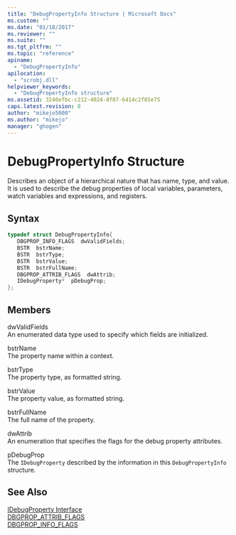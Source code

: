 ```yaml
---
title: "DebugPropertyInfo Structure | Microsoft Docs"
ms.custom: ""
ms.date: "01/18/2017"
ms.reviewer: ""
ms.suite: ""
ms.tgt_pltfrm: ""
ms.topic: "reference"
apiname: 
  - "DebugPropertyInfo"
apilocation: 
  - "scrobj.dll"
helpviewer_keywords: 
  - "DebugPropertyInfo structure"
ms.assetid: 3246efbc-c212-4024-8f07-6414c2f85e75
caps.latest.revision: 8
author: "mikejo5000"
ms.author: "mikejo"
manager: "ghogen"
---
```

# DebugPropertyInfo Structure
Describes an object of a hierarchical nature that has name, type, and value. It is used to describe the debug properties of local variables, parameters, watch variables and expressions, and registers.  
  
## Syntax  
  
```cpp
typedef struct DebugPropertyInfo{  
   DBGPROP_INFO_FLAGS  dwValidFields;  
   BSTR  bstrName;  
   BSTR  bstrType;  
   BSTR  bstrValue;  
   BSTR  bstrFullName;  
   DBGPROP_ATTRIB_FLAGS  dwAttrib;  
   IDebugProperty*  pDebugProp;  
};  
```  
  
## Members  
 dwValidFields  
 An enumerated data type used to specify which fields are initialized.  
  
 bstrName  
 The property name within a context.  
  
 bstrType  
 The property type, as formatted string.  
  
 bstrValue  
 The property value, as formatted string.  
  
 bstrFullName  
 The full name of the property.  
  
 dwAttrib  
 An enumeration that specifies the flags for the debug property attributes.  
  
 pDebugProp  
 The `IDebugProperty` described by the information in this `DebugPropertyInfo` structure.  
  
## See Also  
 [IDebugProperty Interface](../../winscript/reference/idebugproperty-interface.md)   
 [DBGPROP_ATTRIB_FLAGS](../../winscript/reference/dbgprop-attrib-flags.md)   
 [DBGPROP_INFO_FLAGS](../../winscript/reference/dbgprop-info-flags.md)